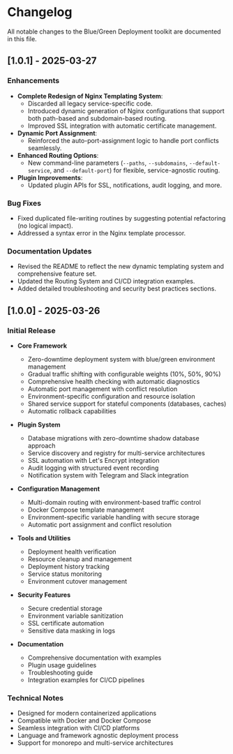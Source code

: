 # Changelog

All notable changes to the Blue/Green Deployment toolkit are documented in this file.

## [1.0.1] - 2025-03-27

### Enhancements
- **Complete Redesign of Nginx Templating System**:  
  - Discarded all legacy service-specific code.
  - Introduced dynamic generation of Nginx configurations that support both path-based and subdomain-based routing.
  - Improved SSL integration with automatic certificate management.
- **Dynamic Port Assignment**:  
  - Reinforced the auto-port-assignment logic to handle port conflicts seamlessly.
- **Enhanced Routing Options**:  
  - New command-line parameters (`--paths`, `--subdomains`, `--default-service`, and `--default-port`) for flexible, service-agnostic routing.
- **Plugin Improvements**:  
  - Updated plugin APIs for SSL, notifications, audit logging, and more.
  
### Bug Fixes
- Fixed duplicated file-writing routines by suggesting potential refactoring (no logical impact).
- Addressed a syntax error in the Nginx template processor.
  
### Documentation Updates
- Revised the README to reflect the new dynamic templating system and comprehensive feature set.
- Updated the Routing System and CI/CD integration examples.
- Added detailed troubleshooting and security best practices sections.

## [1.0.0] - 2025-03-26

### Initial Release

- **Core Framework**
  - Zero-downtime deployment system with blue/green environment management
  - Gradual traffic shifting with configurable weights (10%, 50%, 90%)
  - Comprehensive health checking with automatic diagnostics
  - Automatic port management with conflict resolution
  - Environment-specific configuration and resource isolation
  - Shared service support for stateful components (databases, caches)
  - Automatic rollback capabilities

- **Plugin System**
  - Database migrations with zero-downtime shadow database approach
  - Service discovery and registry for multi-service architectures
  - SSL automation with Let's Encrypt integration
  - Audit logging with structured event recording
  - Notification system with Telegram and Slack integration

- **Configuration Management**
  - Multi-domain routing with environment-based traffic control
  - Docker Compose template management
  - Environment-specific variable handling with secure storage
  - Automatic port assignment and conflict resolution

- **Tools and Utilities**
  - Deployment health verification
  - Resource cleanup and management
  - Deployment history tracking
  - Service status monitoring
  - Environment cutover management

- **Security Features**
  - Secure credential storage
  - Environment variable sanitization
  - SSL certificate automation
  - Sensitive data masking in logs

- **Documentation**
  - Comprehensive documentation with examples
  - Plugin usage guidelines
  - Troubleshooting guide
  - Integration examples for CI/CD pipelines

### Technical Notes

- Designed for modern containerized applications
- Compatible with Docker and Docker Compose
- Seamless integration with CI/CD platforms
- Language and framework agnostic deployment process
- Support for monorepo and multi-service architectures